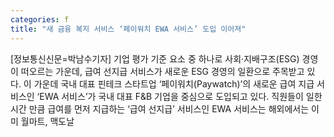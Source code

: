 ```yaml
---
categories: f
title: "새 금융 복지 서비스 ‘페이워치 EWA 서비스’ 도입 이어져"
---
```

[정보통신신문=박남수기자] 기업 평가 기준 요소 중 하나로 사회&middot;지배구조(ESG) 경영이 떠오르는 가운데, 급여 선지급 서비스가 새로운 ESG 경영의 일환으로 주목받고 있다. 이 가운데 국내 대표 핀테크 스타트업 &lsquo;페이워치(Paywatch)&rsquo;의 새로운 급여 지급 서비스인 &lsquo;EWA 서비스&rsquo;가 국내 대표 F&B 기업을 중심으로 도입되고 있다. 직원들이 일한 시간 만큼 급여를 먼저 지급하는 &lsquo;급여 선지급&rsquo; 서비스인 EWA 서비스는 해외에서는 이미 월마트, 맥도날